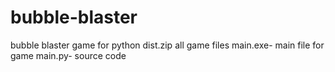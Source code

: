 # bubble-blaster
bubble blaster game for python
dist.zip all game files
main.exe- main file for game
main.py- source code
